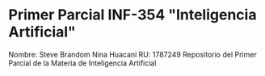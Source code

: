 # Primer Parcial INF-354 "Inteligencia Artificial"
Nombre: Steve Brandom Nina Huacani
RU: 1787249
Repositorio del Primer Parcial de la Materia de Inteligencia Artificial
